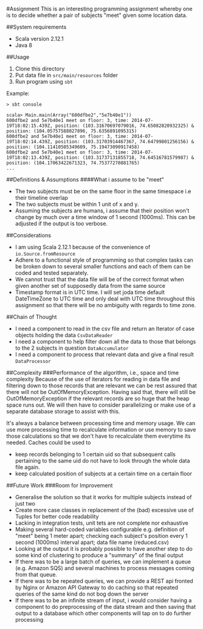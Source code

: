 #Assignment
This is an interesting programming assignment whereby one is to decide whether a pair of subjects "meet" given some location data.

##System requirements
- Scala version 2.12.1
- Java 8

##Usage
1. Clone this directory
2. Put data file in `src/main/resources` folder
3. Run program using `sbt`

Example:
```
> sbt console

scala> Main.main(Array("600dfbe2","5e7b40e1"))
600dfbe2 and 5e7b40e1 meet on floor: 3, time: 2014-07-19T18:02:15.439Z, position: (103.31670697079016, 74.65082820932325) & position: (104.05757588027896, 75.6356891095315)
600dfbe2 and 5e7b40e1 meet on floor: 3, time: 2014-07-19T18:02:14.439Z, position: (103.31703914467367, 74.64799801256156) & position: (104.11410505349609, 75.19473090917458)
600dfbe2 and 5e7b40e1 meet on floor: 3, time: 2014-07-19T18:02:13.439Z, position: (103.31737131855718, 74.64516781579987) & position: (104.17063422671323, 74.75377270881765)
...
```

##Definitions & Assumptions
####What i assume to be "meet"
- The two subjects must be on the same floor in the same timespace i.e their timeline overlap
- The two subjects must be within 1 unit of x and y.
- Assuming the subjects are humans, i assume that their position won't change by much over a time window of 1 second (1000ms). This can be adjusted if the output is too verbose.

##Considerations
- I am using Scala 2.12.1 because of the convenience of `io.Source.fromResource`
- Adhere to a functional style of programming so that complex tasks can be broken down to several smaller functions and each of them can be coded and tested separately.
- We cannot trust that the data file will be of the correct format when given another set of supposedly data from the same source
- Timestamp format is in UTC time. I will set joda time default DateTimeZone to UTC time and only deal with UTC time throughout this assignment so that there will be no ambiguity with regards to time zone.

##Chain of Thought
- I need a component to read in the csv file and return an Iterator of case objects holding the data `CsvDataReader`
- I need a component to help filter down all the data to those that belongs to the 2 subjects in question `DataAccumulator`
- I need a component to process that relevant data and give a final result `DataProcessor`

##Complexity 
###Performance of the algorithm, i.e., space and time complexity
Because of the use of iterators for reading in data file and filtering down to those records that are relevant we can be rest assured that there will not be OutOfMemoryException. 
Having said that, there will still be OutOfMemoryException if the relevant records are so huge that the heap space runs out. We will then have to consider parallelizing or make use of a separate database storage to assist with this. 

It's always a balance between processing time and memory usage. We can use more processing time to recalculate information or use memory to save those calculations so that we don't have to recalculate them everytime its needed.
Caches could be used to 
- keep records belonging to 1 certain uid so that subsequent calls pertaining to the same uid do not have to look through the whole data file again.
- keep calculated position of subjects at a certain time on a certain floor 

##Future Work
###Room for Improvement
- Generalise the solution so that it works for multiple subjects instead of just two
- Create more case classes in replacement of the (bad) excessive use of Tuples for better code readability
- Lacking in integration tests, unit tets are not complete nor exhaustive
- Making several hard-coded variables configurable e.g. definition of "meet" being 1 meter apart; checking each subject's position every 1 second (1000ms) interval apart; data file name (reduced.csv)
- Looking at the output it is probably possible to have another step to do some kind of clustering to produce a "summary" of the final output
- If there was to be a large batch of queries, we can implement a queue (e.g. Amazon SQS) and several machines to process messages coming from that queue.
- If there was to be repeated queries, we can provide a REST api fronted by Nginx or Amazon API Gateway to do caching so that repeated queries of the same kind do not bog down the server
- If there was to be an infinite stream of input, i would consider having a component to do preprocessing of the data stream and then saving that output to a database which other components will tap on to do further processing